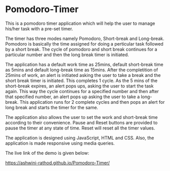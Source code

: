 # Pomodoro-Timer
This is a pomodoro timer application which will help the user to manage his/her task with a pre-set timer. 

The timer has three modes namely Pomodoro, Short-break and Long-break. Pomodoro is basically the time assigned for doing a perticular task followed by a short break. The cycle of pomodoro and short break continues for a particular number and then the long break timer is initiated.

The application has a default work time as 25mins, default short-break time as 5mins and default long-break time as 15mins. After the completition of 25mins of work, an alert is initiated asking the user to take a break and the short break timer is initiated. This completes 1 cycle. As the 5 mins of the short-break expires, an alert pops ups, asking the user to start the task again. This way the cycle continues for a specified number and then after that specified number, an alert pops up asking the user to take a long-break. This application runs for 2 complete cycles and then pops an alert for long break and starts the timer for the same.

The application also allows the user to set the work and short-break time according to their convenience. Pause and Reset buttons are provided to pause the timer at any state of time. Reset will reset all the timer values.

The application is designed using JavaScript, HTML and CSS. Also, the application is made responsive using media queries.

The live link of the demo is given below:

https://ashwini-rathod.github.io/Pomodoro-Timer/
